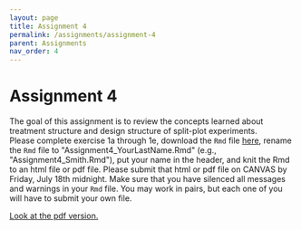 ```yaml
---
layout: page
title: Assignment 4
permalink: /assignments/assignment-4
parent: Assignments
nav_order: 4
---
```

  
# Assignment 4  
  
The goal of this assignment is to review the concepts learned about treatment structure and design structure of split-plot experiments.  
Please complete exercise 1a through 1e, download the `Rmd` file [here](https://stat720.github.io/summer2025/assignments/Assignment4_YourLastName.Rmd), 
rename the `Rmd` file to "Assignment4_YourLastName.Rmd" (e.g., "Assignment4_Smith.Rmd"), put your name in the header, and knit the Rmd to an html file or pdf file. 
Please submit that html or pdf file on CANVAS by Friday, July 18th midnight. 
Make sure that you have silenced all messages and warnings in your `Rmd` file. 
You may work in pairs, but each one of you will have to submit your own file. 

[Look at the pdf version.](https://stat720.github.io/summer2025/assignments/Assignment4_YourLastName.pdf)


